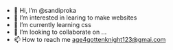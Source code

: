 - 👋 Hi, I’m @sandiproka
- 👀 I’m interested in learing to make websites
- 🌱 I’m currently learning css
- 💞️ I’m looking to collaborate on ...
- 📫 How to reach me age4gottenknight123@gmai.com

<!---
sandiproka/sandiproka is a ✨ special ✨ repository because its `README.md` (this file) appears on your GitHub profile.
You can click the Preview link to take a look at your changes.
--->
